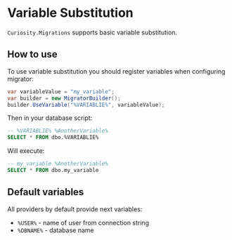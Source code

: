 # Variable Substitution

`Curiosity.Migrations` supports basic variable substitution.
 
## How to use
 
To use variable substitution you should register variables when configuring migrator:

```csharp
var variableValue = "my_variable";
var builder = new MigratorBuilder();
builder.UseVariable("%VARIABLIE%", variableValue);
```

Then in your database script:

```sql
-- %VARIABLIE% %AnotherVariable%
SELECT * FROM dbo.%VARIABLIE%
```

Will execute:

```sql
-- my_variable %AnotherVariable%
SELECT * FROM dbo.my_variable
```

## Default variables

All providers by default provide next variables:
 
 - `%USER%` - name of user from connection string
 - `%DBNAME%` - database name
